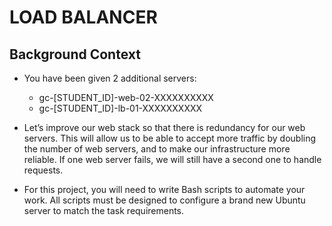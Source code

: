 # LOAD BALANCER

## Background Context
+ You have been given 2 additional servers:

	+ gc-[STUDENT_ID]-web-02-XXXXXXXXXX
	+ gc-[STUDENT_ID]-lb-01-XXXXXXXXXX

+ Let’s improve our web stack so that there is redundancy for our web servers. This will allow us to be able to accept more traffic by doubling the number of web servers, and to make our infrastructure more reliable. If one web server fails, we will still have a second one to handle requests.

+ For this project, you will need to write Bash scripts to automate your work. All scripts must be designed to configure a brand new Ubuntu server to match the task requirements.
